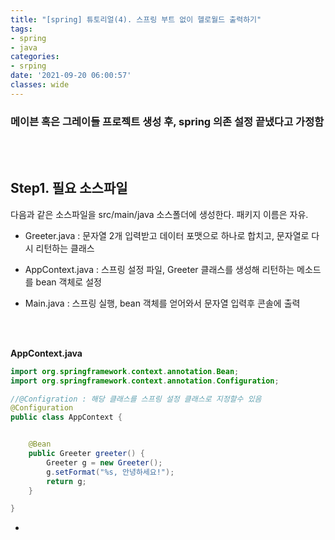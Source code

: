 ```yaml
---
title: "[spring] 튜토리얼(4). 스프링 부트 없이 헬로월드 출력하기"
tags:
- spring
- java
categories:
- srping
date: '2021-09-20 06:00:57'
classes: wide
---
```


### 메이븐 혹은 그레이들 프로젝트 생성 후, spring 의존 설정 끝냈다고 가정함

<br>
<br>

## Step1. 필요 소스파일

다음과 같은 소스파일을 src/main/java 소스폴더에 생성한다. 패키지 이름은 자유.

- Greeter.java : 문자열 2개 입력받고 데이터 포맷으로 하나로 합치고, 문자열로 다시 리턴하는 클래스

- AppContext.java : 스프링 설정 파일, Greeter 클래스를 생성해 리턴하는 메소드를 bean 객체로 설정

- Main.java : 스프링 실행, bean 객체를 얻어와서 문자열 입력후 콘솔에 출력

<br>
<br>

**AppContext.java**

```java
import org.springframework.context.annotation.Bean;
import org.springframework.context.annotation.Configuration;

//@Configration : 해당 클래스를 스프링 설정 클래스로 지정할수 있음
@Configuration
public class AppContext {


	@Bean
	public Greeter greeter() {
		Greeter g = new Greeter();
		g.setFormat("%s, 안녕하세요!");
		return g;
	}

}
```

-